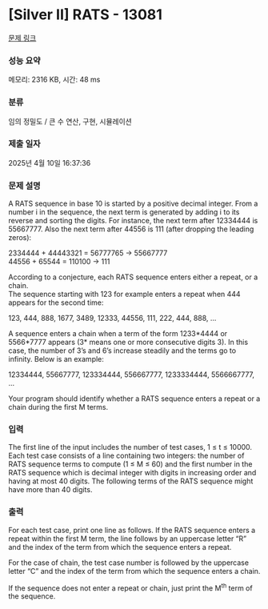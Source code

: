 # [Silver II] RATS - 13081 

[문제 링크](https://www.acmicpc.net/problem/13081) 

### 성능 요약

메모리: 2316 KB, 시간: 48 ms

### 분류

임의 정밀도 / 큰 수 연산, 구현, 시뮬레이션

### 제출 일자

2025년 4월 10일 16:37:36

### 문제 설명

<p>A RATS sequence in base 10 is started by a positive decimal integer. From a number i in the sequence, the next term is generated by adding i to its reverse and sorting the digits. For instance, the next term after 12334444 is 55667777. Also the next term after 44556 is 111 (after dropping the leading zeros):</p>

<p>2334444 + 44443321 = 56777765 -> 55667777<br>
44556 + 65544 = 110100 -> 111</p>

<p>According to a conjecture, each RATS sequence enters either a repeat, or a chain.<br>
The sequence starting with 123 for example enters a repeat when 444 appears for the second time:</p>

<p>123, 444, 888, 1677, 3489, 12333, 44556, 111, 222, 444, 888, ...</p>

<p>A sequence enters a chain when a term of the form 1233*4444 or 5566*7777 appears (3* means one or more consecutive digits 3). In this case, the number of 3’s and 6’s increase steadily and the terms go to infinity. Below is an example:</p>

<p>12334444, 55667777, 123334444, 556667777, 1233334444, 5566667777, ...</p>

<p>Your program should identify whether a RATS sequence enters a repeat or a chain during the first M terms.</p>

### 입력 

 <p>The first line of the input includes the number of test cases, 1 ≤ t ≤ 10000. Each test case consists of a line containing two integers: the number of RATS sequence terms to compute (1 ≤ M ≤ 60) and the first number in the RATS sequence which is decimal integer with digits in increasing order and having at most 40 digits. The following terms of the RATS sequence might have more than 40 digits.</p>

### 출력 

 <p>For each test case, print one line as follows. If the RATS sequence enters a repeat within the first M term, the line follows by an uppercase letter “R” and the index of the term from which the sequence enters a repeat.</p>

<p>For the case of chain, the test case number is followed by the uppercase letter “C” and the index of the term from which the sequence enters a chain.</p>

<p>If the sequence does not enter a repeat or chain, just print the M<sup>th</sup> term of the sequence.</p>

